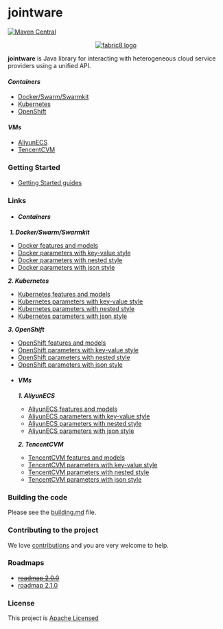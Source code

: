 jointware
=======

[![Maven Central](https://maven-badges.herokuapp.com/maven-central/io.fabric8/fabric8-project/badge.svg?style=flat-square)](https://maven-badges.herokuapp.com/maven-central/io.fabric8/fabric8-project/)

<p align="center">
  <a href="https://github.com/isdream/jointware">
  	<img src="https://avatars1.githubusercontent.com/u/19262176?s=200&v=4" alt="fabric8 logo"/>
  </a>
</p>

<b>jointware</b> is Java library for interacting with heterogeneous cloud service providers using a unified API.

#### **_Containers_**

* <a href="https://www.docker.com/">Docker/Swarm/Swarmkit</a>
* <a href="http://kubernetes.io/">Kubernetes</a>
* <a href="https://www.openshift.com/">OpenShift</a>

#### **_VMs_**

* <a href="https://www.aliyun.com/">AliyunECS</a>
* <a href="https://cloud.tencent.com/">TencentCVM</a>


### Getting Started

* [Getting Started guides](get-started.md)


### Links

- #### **_Containers_**

  **_1. Docker/Swarm/Swarmkit_**
  
   * [Docker features and models](docs/containers/Docker/kind-model.md) 
   * [Docker parameters with key-value style](docs/containers/Docker/model-parameters-kv.md)
   * [Docker parameters with nested style](docs/containers/Docker/model-parameters-nested.md)
   * [Docker parameters with json style](docs/containers/Docker/model-parameters-json.md)
    
  **_2. Kubernetes_**
  
   * [Kubernetes features and models](docs/containers/Kubernetes/kind-model.md) 
   * [Kubernetes parameters with key-value style](docs/containers/Kubernetes/model-parameters-kv.md)
   * [Kubernetes parameters with nested style](docs/containers/Kubernetes/model-parameters-nested.md)
   * [Kubernetes parameters with json style](docs/containers/Kubernetes/model-parameters-json.md)
  
  **_3. OpenShift_**
  
   * [OpenShift features and models](docs/containers/OpenShift/kind-model.md) 
   * [OpenShift parameters with key-value style](docs/containers/OpenShift/model-parameters-kv.md)
   * [OpenShift parameters with nested style](docs/containers/OpenShift/model-parameters-nested.md)
   * [OpenShift parameters with json style](docs/containers/OpenShift/model-parameters-json.md)
 
 
- #### **_VMs_**

  **_1. AliyunECS_**
  
   * [AliyunECS features and models](docs/VMs/AliyunECS/kind-model.md) 
   * [AliyunECS parameters with key-value style](docs/VMs/AliyunECS/model-parameters-kv.md)
   * [AliyunECS parameters with nested style](docs/VMs/AliyunECS/model-parameters-nested.md)
   * [AliyunECS parameters with json style](docs/VMs/AliyunECS/model-parameters-json.md)

  **_2. TencentCVM_**
  
   * [TencentCVM features and models](docs/VMs/TencentCVM/kind-model.md) 
   * [TencentCVM parameters with key-value style](docs/VMs/TencentCVM/model-parameters-kv.md)
   * [TencentCVM parameters with nested style](docs/VMs/TencentCVM/model-parameters-nested.md)
   * [TencentCVM parameters with json style](docs/VMs/TencentCVM/model-parameters-json.md)

### Building the code

Please see the [building.md](docs/building.md) file.

### Contributing to the project

We love [contributions](docs/contributing.md) and you are very welcome to help.

### Roadmaps

* [~~roadmap 2.0.0~~ ](docs/roadmaps/roadmap-2.0.0.md) 
* [roadmap 2.1.0](docs/roadmaps/roadmap-2.1.0.md)


### License

This project is [Apache Licensed](license.txt)
